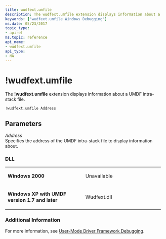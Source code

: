 ```yaml
---
title: wudfext.umfile
description: The wudfext.umfile extension displays information about a UMDF intra-stack file.
keywords: ["wudfext.umfile Windows Debugging"]
ms.date: 05/23/2017
topic_type:
- apiref
ms.topic: reference
api_name:
- wudfext.umfile
api_type:
- NA
---
```


# !wudfext.umfile


The **!wudfext.umfile** extension displays information about a UMDF intra-stack file.

```dbgcmd
!wudfext.umfile Address
```

## <span id="Parameters"></span><span id="parameters"></span><span id="PARAMETERS"></span>Parameters


<span id="_______Address______"></span><span id="_______address______"></span><span id="_______ADDRESS______"></span> *Address*   
Specifies the address of the UMDF intra-stack file to display information about.

### <span id="DLL"></span><span id="dll"></span>DLL

<table>
<colgroup>
<col width="50%" />
<col width="50%" />
</colgroup>
<tbody>
<tr class="odd">
<td align="left"><p><strong>Windows 2000</strong></p></td>
<td align="left"><p>Unavailable</p></td>
</tr>
<tr class="even">
<td align="left"><p><strong>Windows XP with UMDF version 1.7 and later</strong></p></td>
<td align="left"><p>Wudfext.dll</p></td>
</tr>
</tbody>
</table>

 

### <span id="Additional_Information"></span><span id="additional_information"></span><span id="ADDITIONAL_INFORMATION"></span>Additional Information

For more information, see [User-Mode Driver Framework Debugging](user-mode-driver-framework-debugging.md).

 

 





